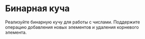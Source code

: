 # Бинарная куча
Реализуйте бинарную кучу для работы с числами. Поддержите операцию добавления новых элементов и удаления корневого элемента.
